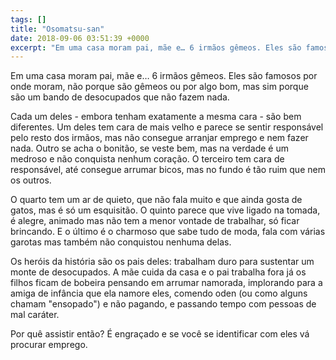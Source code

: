 ```yaml
---
tags: []
title: "Osomatsu-san"
date: 2018-09-06 03:51:39 +0000
excerpt: "Em uma casa moram pai, mãe e… 6 irmãos gêmeos. Eles são famosos por onde moram, não porque são gêmeos ou por algo bom, mas sim porque são..."
---
```


Em uma casa moram pai, mãe e… 6 irmãos gêmeos. Eles são famosos por onde moram, não porque são gêmeos ou por algo bom, mas sim porque são um bando de desocupados que não fazem nada.

Cada um deles - embora tenham exatamente a mesma cara - são bem diferentes. Um deles tem cara de mais velho e parece se sentir responsável pelo resto dos irmãos, mas não consegue arranjar emprego e nem fazer nada. Outro se acha o bonitão, se veste bem, mas na verdade é um medroso e não conquista nenhum coração. O terceiro tem cara de responsável, até consegue arrumar bicos, mas no fundo é tão ruim que nem os outros.

O quarto tem um ar de quieto, que não fala muito e que ainda gosta de gatos, mas é só um esquisitão. O quinto parece que vive ligado na tomada, é alegre, animado mas não tem a menor vontade de trabalhar, só ficar brincando. E o último é o charmoso que sabe tudo de moda, fala com várias garotas mas também não conquistou nenhuma delas.

Os heróis da história são os pais deles: trabalham duro para sustentar um monte de desocupados. A mãe cuida da casa e o pai trabalha fora já os filhos ficam de bobeira pensando em arrumar namorada, implorando para a amiga de infância que ela namore eles, comendo oden (ou como alguns chamam "ensopado") e não pagando, e passando tempo com pessoas de mal caráter.

Por quê assistir então? É engraçado e se você se identificar com eles vá procurar emprego.